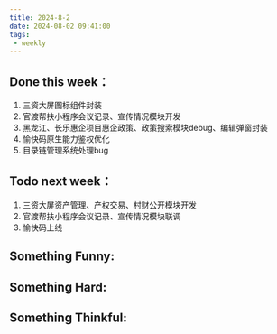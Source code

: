 ```yaml
---
title: 2024-8-2
date: 2024-08-02 09:41:00
tags: 
 - weekly
---
```


## Done this week：
   1. 三资大屏图标组件封装
   2. 官渡帮扶小程序会议记录、宣传情况模块开发
   3. 黑龙江、长乐惠企项目惠企政策、政策搜索模块debug、编辑弹窗封装
   4. 愉快码原生能力鉴权优化
   5. 目录链管理系统处理bug
## Todo next week：
   1. 三资大屏资产管理、产权交易、村财公开模块开发
   2. 官渡帮扶小程序会议记录、宣传情况模块联调
   3. 愉快码上线
## Something Funny:

## Something Hard:

## Something Thinkful:
